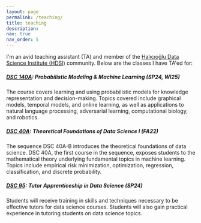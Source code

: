 ```yaml
---
layout: page
permalink: /teaching/
title: teaching
description: 
nav: true
nav_order: 5
---
```


I'm an avid teaching assistant (TA) and member of the <a href='https://datascience.ucsd.edu/'>Halıcıoğlu Data Science Institute (HDSI)</a> community. Below are the classes I have TA'ed for:

<h5><a href='https://dsc140a.com/'>DSC 140A</a>: Probabilistic Modeling & Machine Learning (SP24, WI25)</h5>

The course covers learning and using probabilistic models for knowledge representation and decision-making. Topics covered include graphical models, temporal models, and online learning, as well as applications to natural language processing, adversarial learning, computational biology, and robotics.

<h5><a href='https://dsc40a.com/'>DSC 40A</a>: Theoretical Foundations of Data Science I  (FA22)</h5>

The sequence DSC 40A-B introduces the theoretical foundations of data science. DSC 40A, the first course in the sequence, exposes students to the mathematical theory underlying fundamental topics in machine learning. Topics include empirical risk minimization, optimization, regression, classification, and discrete probability. 


<h5><a href='https://dsc40b.com/'>DSC 95</a>: Tutor Apprenticeship in Data Science (SP24)</h5>

Students will receive training in skills and techniques necessary to be effective tutors for data science courses. Students will also gain practical experience in tutoring students on data science topics.


